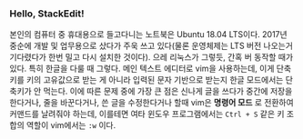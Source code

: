 ### Hello, StackEdit!

본인의 컴퓨터 중 휴대용으로 들고다니는 노트북은 Ubuntu 18.04 LTS이다. 2017년 중순에 개발 및 업무용으로 샀다가 주욱 쓰고 있다(물론 운영체제는 LTS 버전 나오는거 기다렸다가 한번 밀고 다시 설치한 것이다).
으레 리눅스가 그렇듯, 간혹 버 동작할 때가 있다. 특히 한글을 다룰 때 그렇다. 메인 텍스트 에디터로 vim을 사용하는데, 이게 단축키를 키의 고유값으로 받는 게 아니라 입력된 문자 기반으로 받는지 한글 모드에서는 단축키가 안 먹는다. 이에 따른 문제 중에 가장 큰 점은 신나게 글을 쓰다가 중간에 저장을 한다거나, 줄을 바꾼다거나, 쓴 글을 수정한다거나 할때 vim은 **명령어 모드** 로 전환하여 커맨드를 날려줘야 하는데, 이를테면 여타 윈도우 프로그램에서는 `Ctrl + S` 같은 키 조합의 역할이 vim에서는 `:w` 이다.
<!--stackedit_data:
eyJoaXN0b3J5IjpbLTExMDE3NTY0NzIsLTc3NzU3NzA2MSw2MD
EyOTA4NTFdfQ==
-->